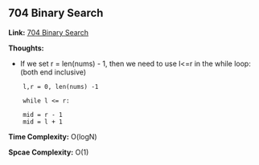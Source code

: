 ## 704 Binary Search

**Link:** [704 Binary Search](https://leetcode.com/problems/binary-search/)

**Thoughts:** 

 - If we set r = len(nums) - 1, then we need to use l<=r in the while loop: (both end inclusive)

```
    l,r = 0, len(nums) -1
    
    while l <= r:    
```  
```
    mid = r - 1
    mid = l + 1
```
       

**Time Complexity:**  O(logN)

**Spcae Complexity:**  O(1)
